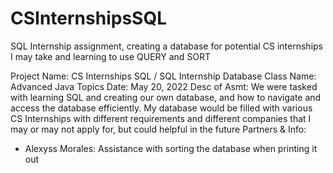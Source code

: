 # CSInternshipsSQL
SQL Internship assignment, creating a database for potential CS internships I may take and learning 
to use QUERY and SORT

Project Name: CS Internships SQL / SQL Internship Database
Class Name: Advanced Java Topics
Date: May 20, 2022
Desc of Asmt: We were tasked with learning SQL and creating our own database, and how to navigate 
  and access the database efficiently. My database would be filled with various CS Internships
  with different requirements and different companies that I may or may not apply for, but could 
  helpful in the future
Partners & Info: 
- Alexyss Morales: Assistance with sorting the database when printing it out
